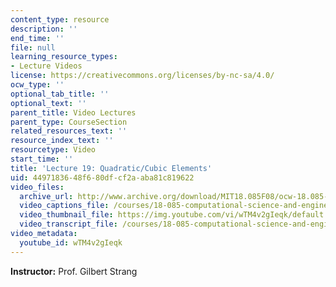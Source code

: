 ```yaml
---
content_type: resource
description: ''
end_time: ''
file: null
learning_resource_types:
- Lecture Videos
license: https://creativecommons.org/licenses/by-nc-sa/4.0/
ocw_type: ''
optional_tab_title: ''
optional_text: ''
parent_title: Video Lectures
parent_type: CourseSection
related_resources_text: ''
resource_index_text: ''
resourcetype: Video
start_time: ''
title: 'Lecture 19: Quadratic/Cubic Elements'
uid: 44971836-48f6-80df-cf2a-aba81c819622
video_files:
  archive_url: http://www.archive.org/download/MIT18.085F08/ocw-18.085-f08-lec19_300k.mp4
  video_captions_file: /courses/18-085-computational-science-and-engineering-i-fall-2008/255fe14d218459dd922f1539eff0e6d2_wTM4v2gIeqk.vtt
  video_thumbnail_file: https://img.youtube.com/vi/wTM4v2gIeqk/default.jpg
  video_transcript_file: /courses/18-085-computational-science-and-engineering-i-fall-2008/290145823303fe0446587034ac2e3750_wTM4v2gIeqk.pdf
video_metadata:
  youtube_id: wTM4v2gIeqk
---
```


**Instructor:** Prof. Gilbert Strang

